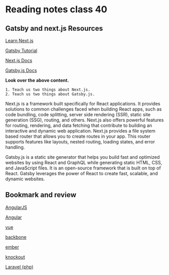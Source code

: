 # Reading notes class 40

## Gatsby and next.js Resources

[Learn Next.js](https://nextjs.org/learn/basics/create-nextjs-app)


[Gatsby Tutorial](https://www.gatsbyjs.com/docs/tutorial/getting-started/)


[Next.js Docs](https://nextjs.org/docs)


[Gatsby.js Docs](https://www.gatsbyjs.com/docs/)


**Look over the above content.**

    1. Teach us two things about Next.js.
    2. Teach us two things about Gatsby.js.

Next.js is a framework built specifically for React applications. It provides solutions to common challenges faced when building React apps, such as code bundling, code splitting, server side rendering (SSR), static site generation (SSG), routing, and others. Next.js also offers powerful features for routing, rendering, and data fetching that contribute to building an interactive and dynamic web application. Next.js provides a file system based router that allows you to create routes in your app. This router supports features like layouts, nested routing, loading states, and error handling.

Gatsby.js is a static site generator that helps you build fast and optimized websites by using React and GraphQL while generating static HTML, CSS, and JavaScript files. It is an open-source framework that is built on top of React. Gatsby leverages the power of React to create fast, scalable, and dynamic websites.

## Bookmark and review

[AngularJS](https://angularjs.org/)

[Angular](https://angular.io/)

[vue](https://vuejs.org/)

[backbone](http://backbonejs.org/)

[ember](https://emberjs.com/)

[knockout](https://knockoutjs.com/)

[Laravel (php)](https://laravel.com/)
